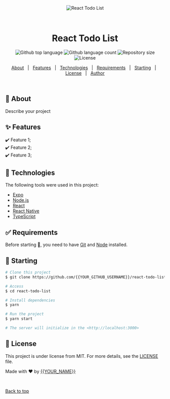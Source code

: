 <div align="center" id="top"> 
  <img src="./.github/app.gif" alt="React Todo List" />

  &#xa0;

  <!-- <a href="https://reacttodolist.netlify.app">Demo</a> -->
</div>

<h1 align="center">React Todo List</h1>

<p align="center">
  <img alt="Github top language" src="https://img.shields.io/github/languages/top/{{philip-persan}}/react-todo-list?color=56BEB8">

  <img alt="Github language count" src="https://img.shields.io/github/languages/count/{{philip-persan}}/react-todo-list?color=56BEB8">

  <img alt="Repository size" src="https://img.shields.io/github/repo-size/{{philip-persan}}/react-todo-list?color=56BEB8">

  <img alt="License" src="https://img.shields.io/github/license/{{philip-persan}}/react-todo-list?color=56BEB8">

  <!-- <img alt="Github issues" src="https://img.shields.io/github/issues/{{YOUR_GITHUB_USERNAME}}/react-todo-list?color=56BEB8" /> -->

  <!-- <img alt="Github forks" src="https://img.shields.io/github/forks/{{YOUR_GITHUB_USERNAME}}/react-todo-list?color=56BEB8" /> -->

  <!-- <img alt="Github stars" src="https://img.shields.io/github/stars/{{YOUR_GITHUB_USERNAME}}/react-todo-list?color=56BEB8" /> -->
</p>

<!-- Status -->

<!-- <h4 align="center"> 
	🚧  React Todo List 🚀 Under construction...  🚧
</h4> 

<hr> -->

<p align="center">
  <a href="#dart-about">About</a> &#xa0; | &#xa0; 
  <a href="#sparkles-features">Features</a> &#xa0; | &#xa0;
  <a href="#rocket-technologies">Technologies</a> &#xa0; | &#xa0;
  <a href="#white_check_mark-requirements">Requirements</a> &#xa0; | &#xa0;
  <a href="#checkered_flag-starting">Starting</a> &#xa0; | &#xa0;
  <a href="#memo-license">License</a> &#xa0; | &#xa0;
  <a href="https://github.com/{{philip-persan}}" target="_blank">Author</a>
</p>

<br>

## :dart: About ##

Describe your project

## :sparkles: Features ##

:heavy_check_mark: Feature 1;\
:heavy_check_mark: Feature 2;\
:heavy_check_mark: Feature 3;

## :rocket: Technologies ##

The following tools were used in this project:

- [Expo](https://expo.io/)
- [Node.js](https://nodejs.org/en/)
- [React](https://pt-br.reactjs.org/)
- [React Native](https://reactnative.dev/)
- [TypeScript](https://www.typescriptlang.org/)

## :white_check_mark: Requirements ##

Before starting :checkered_flag:, you need to have [Git](https://git-scm.com) and [Node](https://nodejs.org/en/) installed.

## :checkered_flag: Starting ##

```bash
# Clone this project
$ git clone https://github.com/{{YOUR_GITHUB_USERNAME}}/react-todo-list

# Access
$ cd react-todo-list

# Install dependencies
$ yarn

# Run the project
$ yarn start

# The server will initialize in the <http://localhost:3000>
```

## :memo: License ##

This project is under license from MIT. For more details, see the [LICENSE](LICENSE.md) file.


Made with :heart: by <a href="https://github.com/{{philip-persan}}" target="_blank">{{YOUR_NAME}}</a>

&#xa0;

<a href="#top">Back to top</a>
